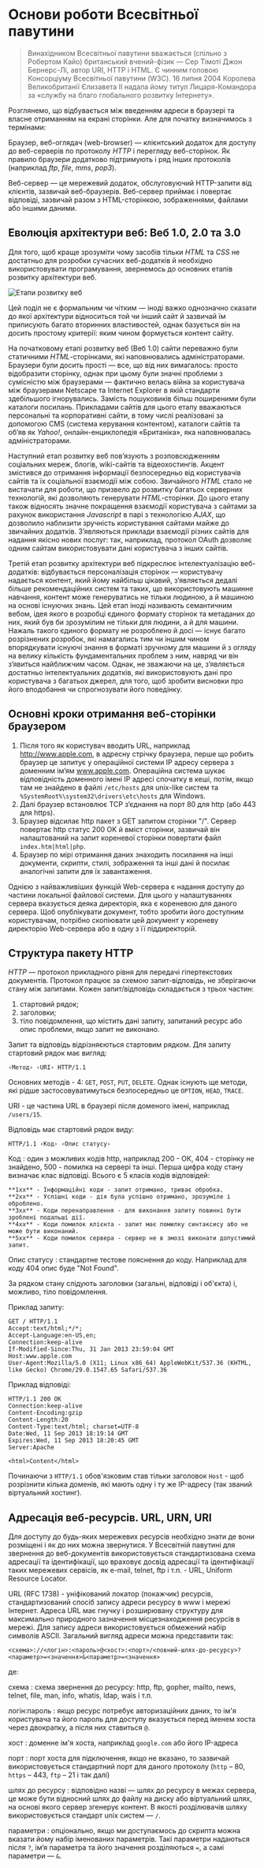 
Основи роботи Всесвітньої павутини
=====

> Винахідником Всесвітньої павутини вважається (спільно з Робертом Кайо)
> британський вчений-фізик — Сер Тімоті Джон Бернерс-Лі, автор URI, HTTP
> і HTML. Є чинним головою Консорціуму Всесвітньої павутини (W3C). 16
> липня 2004 Королева Великобританії Єлизавета II надала йому титул
> Лицаря-Командора за «службу на благо глобального розвитку Інтернету».

Розглянемо, що відбувається між введенням адреси в браузері та власне отриманням на екрані сторінки. Але для початку визначимось з термінами:

Браузер, веб-оглядач (web-browser) — клієнтський додаток для доступу до веб-серверів по протоколу *HTTP* і перегляду веб-сторінок. Як правило браузери додатково підтримують і ряд інших протоколів (наприклад *ftp*, *file*, *mms*, *pop3*).

Веб-сервер — це мережевий додаток, обслуговуючий HTTP-запити від клієнтів, зазвичай веб-браузерів. Веб-сервер приймає і повертає відповіді, зазвичай разом з HTML-сторінкою, зображеннями, файлами або іншими даними. 

## Еволюція архітектури веб: Веб 1.0, 2.0 та 3.0 ##

Для того, щоб краще зрозуміти чому засобів тільки *HTML* та *CSS* не достатньо для розробки сучасних веб-додатків й необхідно використовувати програмування, звернемось до основних етапів розвитку архітектури веб.

![Етапи розвитку веб](https://raw.githubusercontent.com/Ot-WebCourse/web_lections/master/img/web-stages.png)

Цей поділ не є формальним чи чітким — іноді важко однозначно сказати до якої архітектури відноситься той чи інший сайт й зазвичай їм приписують багато вторинних властивостей, однак базується він на досить простому критерії: яким чином формується контент сайту.

На початковому етапі розвитку веб (Веб 1.0) сайти переважно були статичними *HTML*-сторінками, які наповнювались адміністраторами. Браузери були досить прості — все, що від них вимагалось: просто відобразити сторінку, однак при цьому були значні проблеми з сумісністю між браузерами — фактично велась війна за користувача між браузерами Netscape та Internet Explorer в якій стандарти здебільшого ігнорувались. Замість пошуковиків більш поширеними були каталоги посилань. Прикладами сайтів для цього етапу вважаються персональні та корпоративні сайти, в тому числі реалізовані за допомогою CMS (система керування контентом), каталоги сайтів та об’яв як *Yahoo!*, онлайн-енциклопедія «Британіка», яка наповнювалась адміністраторами.

Наступний етап розвитку веб пов’язують з розповсюдженням соціальних мереж, блогів, wiki-сайтів та відеохостингів. Акцент змістився до отримання інформації безпосередньо від користувачів сайтів та їх соціальної взаємодії між собою. Звичайного *HTML* стало не вистачати для роботи, що призвело до розвитку багатьох серверних технологій, які дозволяють генерувати *HTML*-сторінки. До цього етапу також відносять значне покращення взаємодії користувача з сайтами за рахунок використання *Javascript* в парі з технологією *AJAX*, що дозволило наблизити зручність користування сайтами майже до звичайних додатків. З’являються приклади взаємодії різних сайтів для надання якісно нових послуг: так, наприклад, протокол OAuth дозволяє одним сайтам використовувати дані користувача з інших сайтів. 

Третій етап розвитку архітектури веб підкреслює інтелектуалізацію веб-додатків: відбувається персоналізація сторінок — користувачу надається контент, який йому найбільш цікавий, з’являється дедалі більше рекомендаційних систем та таких, що використовують машинне навчання, контент може генеруватись не тільки людиною, а й машиною на основі існуючих знань. Цей етап іноді називають семантичним вебом, ідея якого в розробці єдиного формату сторінок та метаданих до них, який був би зрозумілим не тільки для людини, а й для машини. Нажаль такого єдиного формату не розроблено й досі — існує багато розрізнених розробок, які намагались тим чи іншим чином впорядкувати існуючі знання в форматі зручному для машини й з огляду на велику кількість фундаментальних проблем з ним, навряд чи він з’явиться найближчим часом. Однак, не зважаючи на це, з’являється достатньо інтелектуальних додатків, які використовують дані про користувача з багатьох джерел, для того, щоб зробити висновки про його вподобання чи спрогнозувати його поведінку.

Основні кроки отримання веб-сторінки браузером
-----

1. Після того як користувач вводить URL, наприклад http://www.apple.com, в адресну стрічку браузера, перше що робить браузер це запитує у операційної системи IP адресу сервера з доменним ім’ям www.apple.com. Операційна система шукає відповідність доменного імені IP адресі спочатку в кеші, потім, якщо там не знайдено в файлі `/etc/hosts` для unix-like систем та `%SystemRoot%\system32\drivers\etc\hosts` для Windows. 
2. Далі браузер встановлює TCP з’єднання на порт 80 для http (або 443 для https).
3. Браузер відсилає http пакет з GET запитом сторінки "/". Сервер повертає http статус 200 OK й вміст сторінки, зазвичай він налаштований на запит кореневої сторінки повертати файл `index.htm|html|php`.
4. Браузер по мірі отримання даних знаходить посилання на інші документи, скрипти, стилі, зображення та інші дані й посилає аналогічні запити для їх завантаження.

Однією з найважливіших функцій Web-сервера є надання доступу до частини локальної файлової системи. Для цього у налаштуваннях сервера вказується деяка директорія, яка є кореневою для даного сервера. Щоб опублікувати документ, тобто зробити його доступним користувачам, потрібно скопіювати цей документ у кореневу директорію Web-сервера або в одну з її піддиректорій. 

Структура пакету HTTP
-----

*HTTP* — протокол прикладного рівня для передачі гіпертекстових документів. Протокол працює за схемою запит-відповідь, не зберігаючи стану між запитами. Кожен запит/відповідь складається з трьох частин:

1. стартовий рядок;
2. заголовки;
3. тіло повідомлення, що містить дані запиту, запитаний ресурс або опис проблеми, якщо запит не виконано.

Запит та відповідь відрізняєються стартовим рядком. Для запиту стартовий рядок має вигляд:

    ‹Метод› ‹URI› HTTP/1.1

Основних методів - 4: `GET`, `POST`, `PUT`, `DELETE`. Однак існують ще методи, які рідше застосовуватимуться безпосередньо це `OPTION`, `HEAD`, `TRACE`. 

URI - це частина URL в браузері після доменого імені, наприклад `/users/15`.

Відповідь має стартовий рядок виду:

    HTTP/1.1 ‹Код› ‹Опис статусу› 
   
Код
: один з можливих кодів http, наприклад 200 - ОК, 404 - сторінку не знайдено, 500 - помилка на сервері та інші. Перша цифра коду стану визначає клас відповіді. Всього є 5 класів кодів відповідей:

    **1xx** - Інформаційні коди - запит отримано, триває обробка.  
    **2xx** - Успішні коди - дія була успішно отримано, зрозуміле і оброблено.  
    **3xx** - Коди перенаправлення - для виконання запиту повинні бути зроблені подальші дії.  
    **4xx** - Коди помилок клієнта - запит має помилку синтаксису або не може бути виконаний.  
    **5xx** - Коди помилок сервера - сервер не в змозі виконати допустимий запит.  

Опис статусу
: стандартне тестове пояснення до коду. Наприклад для коду 404 опис буде "Not Found". 

За рядком стану слідують заголовки (загальні, відповіді і об'єкта) і, можливо, тіло повідомлення.

Приклад запиту:

    GET / HTTP/1.1
    Accept:text/html;*/*;
    Accept-Language:en-US,en;
    Connection:keep-alive
    If-Modified-Since:Thu, 31 Jan 2013 23:59:04 GMT
    Host:www.apple.com
    User-Agent:Mozilla/5.0 (X11; Linux x86_64) AppleWebKit/537.36 (KHTML, like Gecko) Chrome/29.0.1547.65 Safari/537.36

Приклад відповіді:

    HTTP/1.1 200 OK
    Connection:keep-alive
    Content-Encoding:gzip
    Content-Length:20
    Content-Type:text/html; charset=UTF-8
    Date:Wed, 11 Sep 2013 18:19:14 GMT
    Expires:Wed, 11 Sep 2013 18:20:45 GMT
    Server:Apache
    
    <html>Content</html>

Починаючи з `HTTP/1.1` обов'язковим став тільки заголовок `Host` - щоб розрізнити кілька доменів, які мають одну і ту же IP-адресу (так званий віртуальний хостинг).

Адресація веб-ресурсів. URL, URN, URI
-----

Для доступу до будь-яких мережевих ресурсів необхідно знати де вони розміщені і як до них можна звернутися. У Всесвітній павутині для звернення до веб-документів використовується стандартизована схема адресації та ідентифікації, що враховує досвід адресації та ідентифікації таких мережевих сервісів, як e-mail, telnet, ftp і т.п. - URL, Uniform Resource Locator.

URL (RFC 1738) - уніфікований локатор (покажчик) ресурсів, стандартизований спосіб запису адреси ресурсу в www і мережі Інтернет. Адреса URL має гнучку і розширювану структуру для максимально природного зазначення місцезнаходження ресурсів в мережі. Для запису адреси використовується обмежений набір символів ASCII. Загальний вигляд адреси можна представити так:

    <схема>://<логін>:<пароль>@<хост>:<порт>/<повний-шлях-до-ресурсу>?<параметр>=<значення>&<параметр>=<значення>

де:

схема
: схема звернення до ресурсу: http, ftp, gopher, mailto, news, telnet, file, man, info, whatis, ldap, wais і т.п.

логін:пароль
: якщо ресурс потребує авторизаційних даних, то ім'я користувача та його пароль для доступу вказується перед іменем хоста через двокрапку, а після них ставиться `@`. 

хост
: доменне ім'я хоста, наприклад `google.com` або його IP-адреса

порт
: порт хоста для підключення, якщо не вказано, то зазвичай використовується стандартний порт для даного протоколу (`http` – 80, `https` – 443, `ftp` – 21 і так далі)

шлях до ресурсу
: відповідно назві — шлях до ресурсу в межах сервера, це може бути відносний шлях до файлу на диску або віртуальний шлях, на основі якого сервер згенерує контент. В якості розділювачів шляху використовується стандарт unix систем — `/`.

параметри
: опціонально, якщо ми доступаємось до скрипта можна вказати йому набір іменованих параметрів. Такі параметри надаються після `?`, ім’я параметра та його значення розділяються `=`, а самі параметри — `&`.
